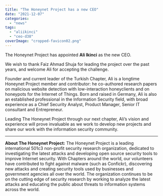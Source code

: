 ```yaml
---
title: "The Honeynet Project has a new CEO"
date: "2021-12-07"
categories: 
  - "news"
tags: 
  - "aliikinci"
  - "ceo-d38"
coverImage: "cropped-favicon02.png"
---
```


The Honeynet Project has appointed **Ali Ikinci** as the new CEO. 

We wish to thank Faiz Ahmad Shuja for leading the project over the past years, and welcome Ali for accepting the challenge. 

Founder and current leader of the Turkish Chapter, Ali is a longtime Honeynet Project member and contributor: he co-authored research papers on malicious website detection with low-interaction honeyclients and on honeypots for the Internet of Things. Born and raised in Germany, Ali is also an established professional in the Information Security field, with broad experience as a Chief Security Analyst, Product Manager, Senior IT consultant and Entrepreneur.

Leading The Honeynet Project through our next chapter, Ali’s vision and experience will prove invaluable as we work to develop new projects and share our work with the information security community.

* * *

**About The Honeynet Project:** The Honeynet Project is a leading international 501c3 non-profit security research organization, dedicated to investigating the latest attacks and developing open source security tools to improve Internet security. With Chapters around the world, our volunteers have contributed to fight against malware (such as Confickr), discovering new attacks and creating security tools used by businesses and government agencies all over the world. The organization continues to be on the cutting edge of security research by working to analyze the latest attacks and educating the public about threats to information systems across the world.
